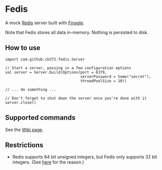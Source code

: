 # Fedis

A mock [Redis](http://redis.io/) server built with [Finagle](https://github.com/twitter/finagle).

Note that Fedis stores all data in-memory. Nothing is persisted to disk.

## How to use

    import com.github.cb372.fedis.Server

    // Start a server, passing in a few configuration options
    val server = Server.build(Options(port = 6379,
                                      serverPassword = Some("secret"),
                                      threadPoolSize = 10))

    // ... do something ...

    // Don't forget to shut down the server once you're done with it
    server.close()

## Supported commands

See the [Wiki page](https://github.com/cb372/fedis/wiki/Supported-Redis-Commands).

## Restrictions

* Redis supports 64 bit unsigned integers, but Fedis only supports 32 bit integers. (See [here](https://github.com/twitter/finagle/pull/87) for the reason.)
